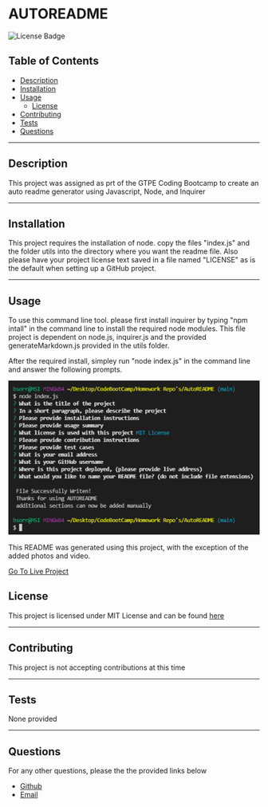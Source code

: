  
# AUTOREADME

![License Badge](https://img.shields.io/badge/License-MIT-green)

## Table of Contents
* [Description](#description)
* [Installation](#installation)
* [Usage](#usage)
  * [License](#license) 
* [Contributing](#contributing)
* [Tests](#tests)
* [Questions](#questions)

----

## Description
This project was assigned as prt of the GTPE Coding Bootcamp to create an auto readme generator using Javascript, Node, and Inquirer

----

## Installation
This project requires the installation of node. copy the files "index.js" and the folder utils into the directory where you want the readme file. Also please have your project license text saved in a file named "LICENSE" as is the default when setting up a GitHub project.

----

## Usage
To use this command line tool. please first install inquirer by typing "npm intall" in the command line  to install the required node modules. This file project is dependent on node.js, inquirer.js and the provided generateMarkdown.js provided in the utils folder. 

After the required install, simpley run "node index.js" in the command line and answer the following prompts.

![Example Prompts](./Screenshots/CMDPrompts.png)

This README was generated using this project, with the exception of the added photos and video.

[Go To Live Project](https://github.com/BerlicTheHunter/AutoREADME)


## License
This project is licensed under MIT License and can be found [here](./LICENSE)


----

## Contributing
This project is not accepting contributions at this time

----

## Tests
None provided

----

## Questions
For any other questions, please the the provided links below
* [Github](https://github.com/BerlicTheHunter)
* [Email](mailto:bsorrell3@gmail.com)

